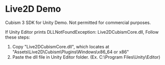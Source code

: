 # Live2D Demo
Cubism 3 SDK for Unity Demo.
Not permitted for commercial purposes.

If Unity Editor prints DLLNotFoundException: Live2DCubismCore.dll, Follow these steps:

1. Copy "Live2DCubismCore.dll", which locates at "Assets\Live2D\Cubism\Plugins\Windows\x86_64 or x86"
2. Paste the dll file in Unity Editor folder. (Ex. C:\Program Files\Unity\Editor)
